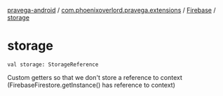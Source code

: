 [pravega-android](../../index.md) / [com.phoenixoverlord.pravega.extensions](../index.md) / [Firebase](index.md) / [storage](./storage.md)

# storage

`val storage: StorageReference`

Custom getters so that we don't store a reference to context
(FirebaseFirestore.getInstance() has reference to context)

